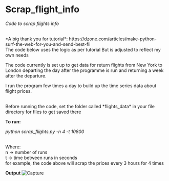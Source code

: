 # Scrap_flight_info
 *Code to scrap flights info*
 
 <br>
*A big thank you for tutorial*:  https://dzone.com/articles/make-python-surf-the-web-for-you-and-send-best-fli 
<br>
The code below uses the logic as per tutorial
But is adjusted to reflect my own needs
 
<br> 

The code currently is set up to get data for return flights from New York to London 
departing the day after the programme is run and returning a week after the departure.

I run the program few times a day to build up the time series data about flight prices.

<br>
Before running the code, set the folder called *flights_data* in your file directory for files to get saved there <br>

**To run:** <br>

*python scrap_flights.py -n 4 -t 10800*

<br>
Where: <br>
n -> number of runs <br>
t -> time between runs in seconds <br>
for example, the code above will scrap the prices every 3 hours for 4 times <br>

**Output**
![Capture](https://user-images.githubusercontent.com/31029142/60921084-b4ca5180-a267-11e9-9c49-0f49866d503c.PNG)
